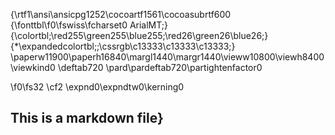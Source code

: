 {\rtf1\ansi\ansicpg1252\cocoartf1561\cocoasubrtf600
{\fonttbl\f0\fswiss\fcharset0 ArialMT;}
{\colortbl;\red255\green255\blue255;\red26\green26\blue26;}
{\*\expandedcolortbl;;\cssrgb\c13333\c13333\c13333;}
\paperw11900\paperh16840\margl1440\margr1440\vieww10800\viewh8400\viewkind0
\deftab720
\pard\pardeftab720\partightenfactor0

\f0\fs32 \cf2 \expnd0\expndtw0\kerning0
## This is a markdown file}